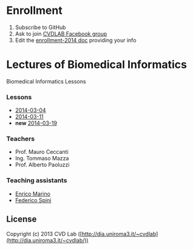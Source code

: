 # Enrollment

1. Subscribe to GitHub
2. Ask to join [CVDLAB Facebook group](https://www.facebook.com/groups/cvdlab/)
3. Edit the [enrollment-2014 doc](https://www.facebook.com/notes/cvdlab/enrollment-2014/458764394224011) providing your info

# Lectures of Biomedical Informatics

Biomedical Informatics Lessons

### Lessons

- [2014-03-04](lessons/2014-03-04)
- [2014-03-11](lessons/2014-03-11)
- **new** [2014-03-19](lessons/2014-03-19)

### Teachers

- Prof. Mauro Ceccanti
- Ing. Tommaso Mazza
- Prof. Alberto Paoluzzi

### Teaching assistants

- [Enrico Marino](http://enricomarino.com)
- [Federico Spini](http://federicospini.com)

## License

Copyright (c) 2013 CVD Lab ([http://dia.uniroma3.it/~cvdlab](http://dia.uniroma3.it/~cvdlab/))
